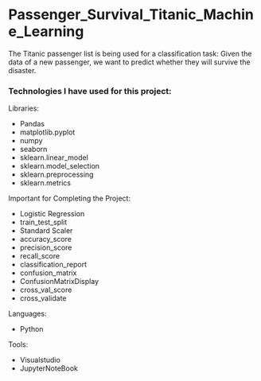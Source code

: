 # Passenger_Survival_Titanic_Machine_Learning

The Titanic passenger list is being used for a classification task: Given the data of a new passenger, we want to predict whether they will survive the disaster.

### Technologies I have used for this project:

Libraries:
- Pandas
- matplotlib.pyplot
- numpy
- seaborn
- sklearn.linear_model
- sklearn.model_selection
- sklearn.preprocessing 
- sklearn.metrics

Important for Completing the Project:
- Logistic Regression
- train_test_split
- Standard Scaler
- accuracy_score
- precision_score
- recall_score
- classification_report 
- confusion_matrix
- ConfusionMatrixDisplay
- cross_val_score
- cross_validate

Languages:
- Python

Tools:
- Visualstudio
- JupyterNoteBook

